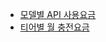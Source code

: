 - [모델별 API 사용요금](https://platform.openai.com/settings/organization/limits)  
- [티어별 월 충전요금](https://platform.openai.com/docs/guides/rate-limits/usage-tiers)  
